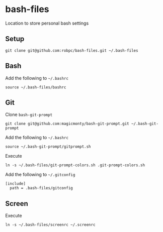 bash-files
==========

Location to store personal bash settings

Setup
-----

    git clone git@github.com:robpc/bash-files.git ~/.bash-files

Bash
----
Add the following to `~/.bashrc`

    source ~/.bash-files/bashrc

Git
---
Clone `bash-git-prompt`

    git clone git@github.com:magicmonty/bash-git-prompt.git ~/.bash-git-prompt

Add the following to `~/.bashrc`

    source ~/.bash-git-prompt/gitprompt.sh

Execute

    ln -s ~/.bash-files/git-prompt-colors.sh .git-prompt-colors.sh

Add the following to `~/.gitconfig`

    [include]
      path = .bash-files/gitconfig

Screen
------
Execute

    ln -s ~/.bash-files/screenrc ~/.screenrc
